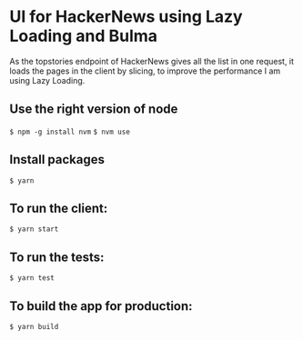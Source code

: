 # UI for HackerNews using Lazy Loading and Bulma
As the topstories endpoint of HackerNews gives all the list in one request, it loads the pages in the client by slicing, to improve the performance I am using Lazy Loading.


## Use the right version of node
`$ npm -g install nvm` 
`$ nvm use`

## Install packages
`$ yarn`

## To run the client:
`$ yarn start`

## To run the tests:
`$ yarn test`

## To build the app for production:
`$ yarn build`
